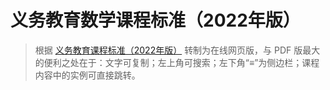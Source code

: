 # 义务教育数学课程标准（2022年版）

> 根据 [义务教育课程标准（2022年版）](https://www.pep.com.cn/xw/zt/rjwy/yjkb2022/) 转制为在线网页版，与 PDF 版最大的便利之处在于：文字可复制；左上角可搜索；左下角“≡”为侧边栏；课程内容中的实例可直接跳转。

